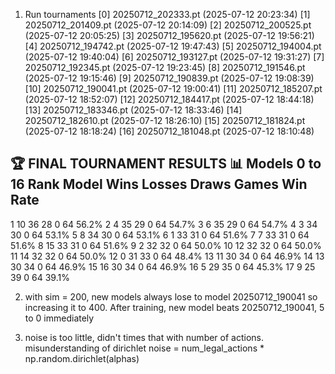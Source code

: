 
1. Run tournaments
  [0] 20250712_202333.pt (2025-07-12 20:23:34)
  [1] 20250712_201409.pt (2025-07-12 20:14:09)
  [2] 20250712_200525.pt (2025-07-12 20:05:25)
  [3] 20250712_195620.pt (2025-07-12 19:56:21)
  [4] 20250712_194742.pt (2025-07-12 19:47:43)
  [5] 20250712_194004.pt (2025-07-12 19:40:04)
  [6] 20250712_193127.pt (2025-07-12 19:31:27)
  [7] 20250712_192345.pt (2025-07-12 19:23:45)
  [8] 20250712_191546.pt (2025-07-12 19:15:46)
  [9] 20250712_190839.pt (2025-07-12 19:08:39)
  [10] 20250712_190041.pt (2025-07-12 19:00:41)
  [11] 20250712_185207.pt (2025-07-12 18:52:07)
  [12] 20250712_184417.pt (2025-07-12 18:44:18)
  [13] 20250712_183346.pt (2025-07-12 18:33:46)
  [14] 20250712_182610.pt (2025-07-12 18:26:10)
  [15] 20250712_181824.pt (2025-07-12 18:18:24)
  [16] 20250712_181048.pt (2025-07-12 18:10:48)


🏆 FINAL TOURNAMENT RESULTS
📊 Models 0 to 16
Rank Model  Wins   Losses   Draws  Games  Win Rate
--------------------------------------------------
1    10     36     28       0      64     56.2%
2    4      35     29       0      64     54.7%
3    6      35     29       0      64     54.7%
4    3      34     30       0      64     53.1%
5    8      34     30       0      64     53.1%
6    1      33     31       0      64     51.6%
7    7      33     31       0      64     51.6%
8    15     33     31       0      64     51.6%
9    2      32     32       0      64     50.0%
10   12     32     32       0      64     50.0%
11   14     32     32       0      64     50.0%
12   0      31     33       0      64     48.4%
13   11     30     34       0      64     46.9%
14   13     30     34       0      64     46.9%
15   16     30     34       0      64     46.9%
16   5      29     35       0      64     45.3%
17   9      25     39       0      64     39.1%


2. with sim = 200, new models always lose to model 20250712_190041 so increasing it to 400. After training, new model beats 20250712_190041, 5 to 0 immediately


3. noise is too little,  didn't times that with number of actions. misunderstanding of  dirichlet     noise = num_legal_actions * np.random.dirichlet(alphas)
